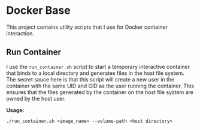 # Docker Base

This project contains utility scripts that I use for Docker container
interaction.

## Run Container

I use the `run_container.sh` script to start a temporary interactive container
that binds to a local directory and generates files in the host file system. The
secret sauce here is that this script will create a new user in the container
with the same UID and GID as the user running the container. This ensures that
the files generated by the container on the host file system are owned by the
host user.

**Usage:**

`./run_container.sh <image_name> --volume-path <host directory>`
